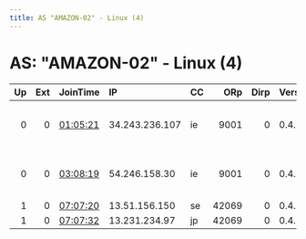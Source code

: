 ```yaml
---
title: AS "AMAZON-02" - Linux (4)
---
```


# AS: "AMAZON-02" - Linux (4)

|   Up |   Ext | JoinTime                                                                                              | IP             | CC   |   ORp |   Dirp | Version   | Contact                      | Nickname          |   eFamMembers |
|-----:|------:|:------------------------------------------------------------------------------------------------------|:---------------|:-----|------:|-------:|:----------|:-----------------------------|:------------------|--------------:|
|    0 |     0 | [01:05:21](https://nusenu.github.io/OrNetStats/w/relay/AA495D23B002AB34A105A3B0EB4F12D5F02F576C.html) | 34.243.236.107 | ie   |  9001 |      0 | 0.4.6.9   | MySrv Cloud Admin &lt;root@m | BigFishing        |             1 |
|    0 |     0 | [03:08:19](https://nusenu.github.io/OrNetStats/w/relay/80CB2A8CB3DD45B71C0FBD6A06911B06FB045A9B.html) | 54.246.158.30  | ie   |  9001 |      0 | 0.4.6.9   | MySrv Cloud Admin &lt;root@m | WittyEssay        |             1 |
|    1 |     0 | [07:07:20](https://nusenu.github.io/OrNetStats/w/relay/E44118C2C25B126F5340FA9BA93ED3266ED6D5C6.html) | 13.51.156.150  | se   | 42069 |      0 | 0.4.6.9   | None                         | tryingtogetrelaid |             1 |
|    1 |     0 | [07:07:32](https://nusenu.github.io/OrNetStats/w/relay/1F0CBCD702F4BCCEF5EC815F802E7543B43124BE.html) | 13.231.234.97  | jp   | 42069 |      0 | 0.4.6.9   | None                         | feauxchi          |             1 |
